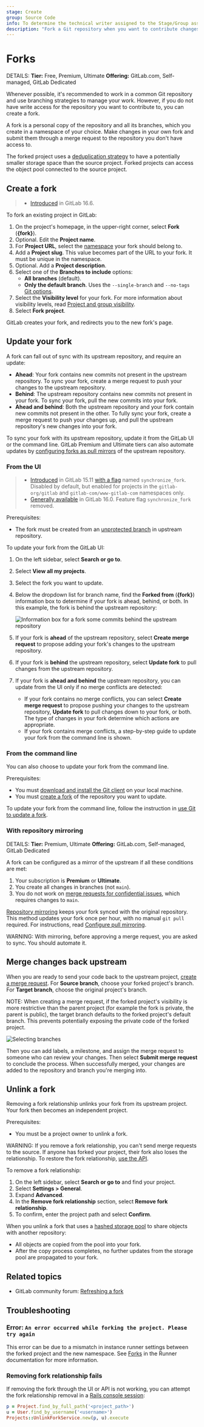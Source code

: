 ```yaml
---
stage: Create
group: Source Code
info: To determine the technical writer assigned to the Stage/Group associated with this page, see https://handbook.gitlab.com/handbook/product/ux/technical-writing/#assignments
description: "Fork a Git repository when you want to contribute changes back to an upstream repository you don't have permission to contribute to directly."
---
```


# Forks

DETAILS:
**Tier:** Free, Premium, Ultimate
**Offering:** GitLab.com, Self-managed, GitLab Dedicated

Whenever possible, it's recommended to work in a common Git repository and use
branching strategies to manage your work. However,
if you do not have write access for the repository you want to contribute to, you
can create a fork.

A fork is a personal copy of the repository and all its branches, which you create
in a namespace of your choice. Make changes in your own fork and
submit them through a merge request to the repository you don't have access to.

The forked project uses a
[deduplication strategy](../../../development/git_object_deduplication.md)
to have a potentially smaller storage space than the source project. Forked projects
can access the object pool connected to the source project.

## Create a fork

> - [Introduced](https://gitlab.com/gitlab-org/gitlab/-/issues/24894) in GitLab 16.6.

To fork an existing project in GitLab:

1. On the project's homepage, in the upper-right corner, select **Fork** (**{fork}**).
1. Optional. Edit the **Project name**.
1. For **Project URL**, select the [namespace](../../namespace/index.md)
   your fork should belong to.
1. Add a **Project slug**. This value becomes part of the URL to your fork.
   It must be unique in the namespace.
1. Optional. Add a **Project description**.
1. Select one of the **Branches to include** options:
   - **All branches** (default).
   - **Only the default branch**. Uses the `--single-branch` and `--no-tags`
     [Git options](https://git-scm.com/docs/git-clone).
1. Select the **Visibility level** for your fork. For more information about
   visibility levels, read [Project and group visibility](../../public_access.md).
1. Select **Fork project**.

GitLab creates your fork, and redirects you to the new fork's page.

## Update your fork

A fork can fall out of sync with its upstream repository, and require an update:

- **Ahead**: Your fork contains new commits not present in the upstream repository.
  To sync your fork, create a merge request to push your changes to the upstream repository.
- **Behind**: The upstream repository contains new commits not present in your fork.
  To sync your fork, pull the new commits into your fork.
- **Ahead and behind**: Both the upstream repository and your fork contain new commits
  not present in the other. To fully sync your fork, create a merge request to push
  your changes up, and pull the upstream repository's new changes into your fork.

To sync your fork with its upstream repository, update it from the GitLab UI
or the command line. GitLab Premium and Ultimate tiers can also automate updates by
[configuring forks as pull mirrors](#with-repository-mirroring) of the upstream repository.

### From the UI

> - [Introduced](https://gitlab.com/gitlab-org/gitlab/-/issues/330243) in GitLab 15.11 [with a flag](../../../administration/feature_flags.md) named `synchronize_fork`. Disabled by default, but enabled for projects in the `gitlab-org/gitlab` and `gitlab-com/www-gitlab-com` namespaces only.
> - [Generally available](https://gitlab.com/gitlab-org/gitlab/-/issues/330243) in GitLab 16.0. Feature flag `synchronize_fork` removed.

Prerequisites:

- The fork must be created from an [unprotected branch](../repository/branches/protected.md) in upstream repository.

To update your fork from the GitLab UI:

1. On the left sidebar, select **Search or go to**.
1. Select **View all my projects**.
1. Select the fork you want to update.
1. Below the dropdown list for branch name, find the **Forked from** (**{fork}**)
   information box to determine if your fork is ahead, behind, or both. In this example,
   the fork is behind the upstream repository:

   ![Information box for a fork some commits behind the upstream repository](img/update-fork_v16_6.png)

1. If your fork is **ahead** of the upstream repository, select
   **Create merge request** to propose adding your fork's changes to the upstream repository.
1. If your fork is **behind** the upstream repository, select **Update fork**
   to pull changes from the upstream repository.
1. If your fork is **ahead and behind** the upstream repository, you can update from the UI
   only if no merge conflicts are detected:
   - If your fork contains no merge conflicts, you can select **Create merge request**
     to propose pushing your changes to the upstream repository, **Update fork**
     to pull changes down to your fork, or both. The type of changes in your fork
     determine which actions are appropriate.
   - If your fork contains merge conflicts, a step-by-step guide to update your fork from the command line is shown.

### From the command line

You can also choose to update your fork from the command line.

Prerequisites:

- You must [download and install the Git client](../../../topics/git/how_to_install_git/index.md) on your local machine.
- You must [create a fork](#create-a-fork) of the repository you want to update.

To update your fork from the command line, follow the instruction in
[use Git to update a fork](../../../topics/git/forks.md#update-a-fork).

### With repository mirroring

DETAILS:
**Tier:** Premium, Ultimate
**Offering:** GitLab.com, Self-managed, GitLab Dedicated

A fork can be configured as a mirror of the upstream if all these conditions are met:

1. Your subscription is **Premium** or **Ultimate**.
1. You create all changes in branches (not `main`).
1. You do not work on [merge requests for confidential issues](../merge_requests/confidential.md),
   which requires changes to `main`.

[Repository mirroring](mirror/index.md) keeps your fork synced with the original repository.
This method updates your fork once per hour, with no manual `git pull` required.
For instructions, read [Configure pull mirroring](mirror/pull.md#configure-pull-mirroring).

WARNING:
With mirroring, before approving a merge request, you are asked to sync. You should automate it.

## Merge changes back upstream

When you are ready to send your code back to the upstream project,
[create a merge request](../merge_requests/creating_merge_requests.md). For **Source branch**,
choose your forked project's branch. For **Target branch**, choose the original project's branch.

NOTE:
When creating a merge request, if the forked project's visibility is more restrictive than the parent project (for example the fork is private, the parent is public), the target branch defaults to the forked project's default branch. This prevents potentially exposing the private code of the forked project.

![Selecting branches](img/forking_workflow_branch_select_v15_9.png)

Then you can add labels, a milestone, and assign the merge request to someone who can review
your changes. Then select **Submit merge request** to conclude the process. When successfully merged, your
changes are added to the repository and branch you're merging into.

## Unlink a fork

Removing a fork relationship unlinks your fork from its upstream project.
Your fork then becomes an independent project.

Prerequisites:

- You must be a project owner to unlink a fork.

WARNING:
If you remove a fork relationship, you can't send merge requests to the source.
If anyone has forked your project, their fork also loses the relationship.
To restore the fork relationship, [use the API](../../../api/project_forks.md#create-a-fork-relationship-between-projects).

To remove a fork relationship:

1. On the left sidebar, select **Search or go to** and find your project.
1. Select **Settings > General**.
1. Expand **Advanced**.
1. In the **Remove fork relationship** section, select **Remove fork relationship**.
1. To confirm, enter the project path and select **Confirm**.

When you unlink a fork that uses a [hashed storage pool](../../../administration/repository_storage_paths.md#hashed-object-pools)
to share objects with another repository:

- All objects are copied from the pool into your fork.
- After the copy process completes, no further updates from the storage pool are propagated to your fork.

## Related topics

- GitLab community forum: [Refreshing a fork](https://forum.gitlab.com/t/refreshing-a-fork/32469)

## Troubleshooting

### Error: `An error occurred while forking the project. Please try again`

This error can be due to a mismatch in instance runner settings between the forked project
and the new namespace. See [Forks](../../../ci/runners/configure_runners.md#using-instance-runners-in-forked-projects)
in the Runner documentation for more information.

### Removing fork relationship fails

If removing the fork through the UI or API is not working, you can attempt the
fork relationship removal in a
[Rails console session](../../../administration/operations/rails_console.md#starting-a-rails-console-session):

```ruby
p = Project.find_by_full_path('<project_path>')
u = User.find_by_username('<username>')
Projects::UnlinkForkService.new(p, u).execute
```
